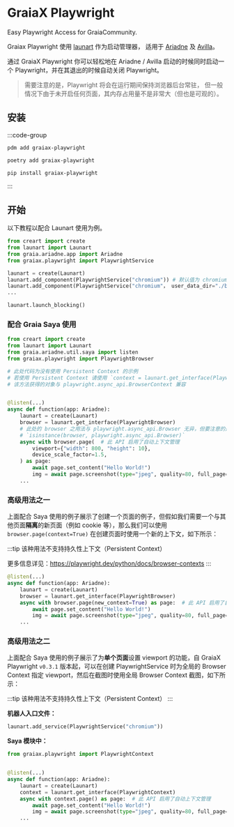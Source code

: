 # GraiaX Playwright

Easy Playwright Access for GraiaCommunity.

<project-info
    name="graiax-playwright"
    license="MIT"
    version="v0.3.0"
    author="BlueGlassBlock、Red_lnn、I Love Study"
    repoUser="GraiaCommunity"
    repoName="graiax-playwright"
/>

Graiax Playwright 使用 [launart](https://github.com/GraiaProject/launart) 作为启动管理器，
适用于 [Ariadne](https://github.com/GraiaProject/Ariadne) 及 [Avilla](https://github.com/GraiaProject/Avilla)。

通过 GraiaX Playwright 你可以轻松地在 Ariadne / Avilla 启动的时候同时启动一个
Playwright，并在其退出的时候自动关闭 Playwright。

> 需要注意的是，Playwright 将会在运行期间保持浏览器后台常驻，
> 但一般情况下由于未开启任何页面，其内存占用量不是非常大（但也是可观的）。

## 安装

:::code-group

```sh [PDM]
pdm add graiax-playwright
```

```sh [Poetry]
poetry add graiax-playwright
```

```sh [PIP]
pip install graiax-playwright
```

:::

## 开始

以下教程以配合 Launart 使用为例。

```python
from creart import create
from launart import Launart
from graia.ariadne.app import Ariadne
from graiax.playwright import PlaywrightService

launart = create(Launart)
launart.add_component(PlaywrightService("chromium")) # 默认值为 chromium
launart.add_component(PlaywrightService("chromium"， user_data_dir="./browser_data"))  # 与上一行二选一，该方式使用 Persistent Context
...

launart.launch_blocking()
```

### 配合 Graia Saya 使用

```python
from creart import create
from launart import Launart
from graia.ariadne.util.saya import listen
from graiax.playwright import PlaywrightBrowser

# 此处代码为没有使用 Persistent Context 的示例
# 若使用 Persistent Context 请使用 `context = launart.get_interface(PlaywrightContext)`
# 该方法获得的对象与 playwright.async_api.BrowserContext 兼容


@listen(...)
async def function(app: Ariadne):
    launart = create(Launart)
    browser = launart.get_interface(PlaywrightBrowser)
    # 此处的 browser 之用法与 playwright.async_api.Browser 无异，但要注意的是下方代码的返回值为 False。
    # `isinstance(browser, playwright.async_api.Browser)`
    async with browser.page(  # 此 API 启用了自动上下文管理
        viewport={"width": 800, "height": 10},
        device_scale_factor=1.5,
    ) as page:
        await page.set_content("Hello World!")
        img = await page.screenshot(type="jpeg", quality=80, full_page=True, scale="device")
    ...
```

### 高级用法之一

上面配合 Saya 使用的例子展示了创建一个页面的例子，但假如我们需要一个与其他页面**隔离**的新页面（例如 cookie
等），那么我们可以使用 `browser.page(context=True)` 在创建页面时使用一个新的上下文，如下所示：

:::tip
该种用法不支持持久性上下文（Persistent Context）

更多信息详见：<https://playwright.dev/python/docs/browser-contexts>
:::

```python
@listen(...)
async def function(app: Ariadne):
    launart = create(Launart)
    browser = launart.get_interface(PlaywrightBrowser)
    async with browser.page(new_context=True) as page:  # 此 API 启用了自动上下文管理
        await page.set_content("Hello World!")
        img = await page.screenshot(type="jpeg", quality=80, full_page=True, scale="device")
    ...
```

### 高级用法之二

上面配合 Saya 使用的例子展示了为**单个页面**设置 viewport 的功能，自 GraiaX Playwright `v0.3.1`
版本起，可以在创建 PlaywrightService 时为全局的 Browser Context 指定 viewport，然后在截图时使用全局
Browser Context 截图，如下所示：

:::tip
该种用法不支持持久性上下文（Persistent Context）
:::

**机器人入口文件：**

```python
launart.add_service(PlaywrightService("chromium"))
```

**Saya 模块中：**

```python
from graiax.playwright import PlaywrightContext


@listen(...)
async def function(app: Ariadne):
    launart = create(Launart)
    context = launart.get_interface(PlaywrightContext)
    async with context.page() as page:  # 此 API 启用了自动上下文管理
        await page.set_content("Hello World!")
        img = await page.screenshot(type="jpeg", quality=80, full_page=True, scale="device")
    ...
```
